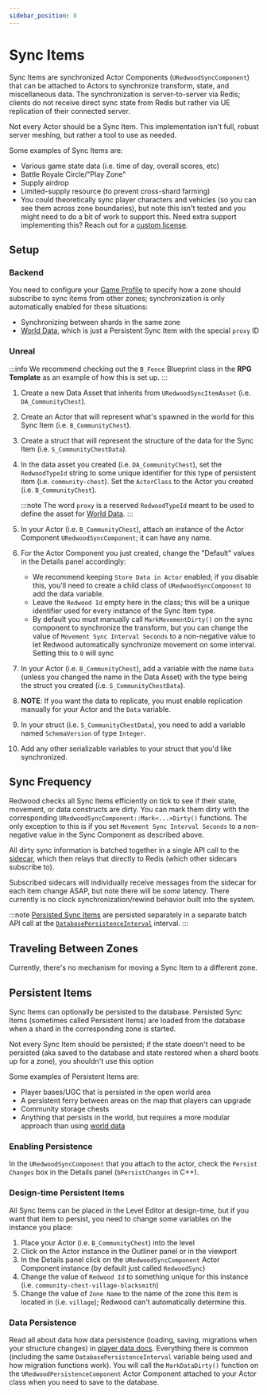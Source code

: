 ```yaml
---
sidebar_position: 8
---
```


# Sync Items

Sync Items are synchronized Actor Components (`URedwoodSyncComponent`) that can be attached to Actors to synchronize transform, state, and miscellaneous data. The synchronization is server-to-server via Redis; clients do not receive direct sync state from Redis but rather via UE replication of their connected server.

Not every Actor should be a Sync Item. This implementation isn't full, robust server meshing, but rather a tool to use as needed.

Some examples of Sync Items are:
- Various game state data (i.e. time of day, overall scores, etc)
- Battle Royale Circle/"Play Zone"
- Supply airdrop
- Limited-supply resource (to prevent cross-shard farming)
- You could theoretically sync player characters and vehicles (so you can see them across zone boundaries), but note this isn't tested and you might need to do a bit of work to support this. Need extra support implementing this? Reach out for a [custom license](https://redwoodmmo.com/#pricing).

## Setup

### Backend

You need to configure your [Game Profile](../configuration/game-modes-and-maps.md#profiles) to specify how a zone should subscribe to sync items from other zones; synchronization is only automatically enabled for these situations:
- Synchronizing between shards in the same zone
- [World Data](./world-data.md), which is just a Persistent Sync Item with the special `proxy` ID

### Unreal

:::info
We recommend checking out the `B_Fence` Blueprint class in the **RPG Template** as an example of how this is set up.
:::

1. Create a new Data Asset that inherits from `URedwoodSyncItemAsset` (i.e. `DA_CommunityChest`).

1. Create an Actor that will represent what's spawned in the world for this Sync Item (i.e. `B_CommunityChest`).

1. Create a struct that will represent the structure of the data for the Sync Item (i.e. `S_CommunityChestData`).

1. In the data asset you created (i.e. `DA_CommunityChest`), set the `RedwoodTypeId` string to some unique identifier for this type of persistent item (i.e. `community-chest`). Set the `ActorClass` to the Actor you created (i.e. `B_CommunityChest`).

    :::note
    The word `proxy` is a reserved `RedwoodTypeId` meant to be used to define the asset for [World Data](./world-data.md).
    :::

1. In your Actor (i.e. `B_CommunityChest`), attach an instance of the Actor Component `URedwoodSyncComponent`; it can have any name.

1. For the Actor Component you just created, change the "Default" values in the Details panel accordingly:

    - We recommend keeping `Store Data in Actor` enabled; if you disable this, you'll need to create a child class of `URedwoodSyncComponent` to add the data variable.
    - Leave the `Redwood Id` empty here in the class; this will be a unique identifier used for every instance of the Sync Item type.
    - By default you must manually call `MarkMovementDirty()` on the sync component to synchronize the transform, but you can change the value of `Movement Sync Interval Seconds` to a non-negative value to let Redwood automatically synchronize movement on some interval. Setting this to `0` will sync

1. In your Actor (i.e. `B_CommunityChest`), add a variable with the name `Data` (unless you changed the name in the Data Asset) with the type being the struct you created (i.e. `S_CommunityChestData`).

1. **NOTE**: If you want the data to replicate, you must enable replication manually for your Actor and the `Data` variable.

1. In your struct (i.e. `S_CommunityChestData`), you need to add a variable named `SchemaVersion` of type `Integer`.

1. Add any other serializable variables to your struct that you'd like synchronized.

## Sync Frequency

Redwood checks all Sync Items efficiently on tick to see if their state, movement, or data constructs are dirty. You can mark them dirty with the corresponding `URedwoodSyncComponent::Mark<...>Dirty()` functions. The only exception to this is if you set `Movement Sync Interval Seconds` to a non-negative value in the Sync Component as described above.

All dirty sync information is batched together in a single API call to the [sidecar](../architecture/overview.md#sidecar), which then relays that directly to Redis (which other sidecars subscribe to).

Subscribed sidecars will individually receive messages from the sidecar for each item change ASAP, but note there will be _some_ latency. There currently is no clock synchronization/rewind behavior built into the system.

:::note
[Persisted Sync Items](#persistent-items) are persisted separately in a separate batch API call at the [`DatabasePersistenceInterval`](./player-data.md#saving) interval.
:::

## Traveling Between Zones

Currently, there's no mechanism for moving a Sync Item to a different zone.

## Persistent Items

Sync Items can optionally be persisted to the database. Persisted Sync Items (sometimes called Persistent Items) are loaded from the database when a shard in the corresponding zone is started.

Not every Sync Item should be persisted; if the state doesn't need to be persisted (aka saved to the database and state restored when a shard boots up for a zone), you shouldn't use this option

Some examples of Persistent Items are:
- Player bases/UGC that is persisted in the open world area
- A persistent ferry between areas on the map that players can upgrade
- Community storage chests
- Anything that persists in the world, but requires a more modular approach than using [world data](./world-data.md)

### Enabling Persistence

In the `URedwoodSyncComponent` that you attach to the actor, check the `Persist Changes` box in the Details panel (`bPersistChanges` in C++).

### Design-time Persistent Items

All Sync Items can be placed in the Level Editor at design-time, but if you want that item to persist, you need to change some variables on the instance you place:

1. Place your Actor (i.e. `B_CommunityChest`) into the level
1. Click on the Actor instance in the Outliner panel or in the viewport
1. In the Details panel click on the `URedwoodSyncComponent` Actor Component instance (by default just called `RedwoodSync`)
1. Change the value of `Redwood Id` to something unique for this instance (i.e. `community-chest-village-blacksmith`)
1. Change the value of `Zone Name` to the name of the zone this item is located in (i.e. `village`); Redwood can't automatically determine this.

### Data Persistence

Read all about data how data persistence (loading, saving, migrations when your structure changes) in [player data docs](./player-data.md#data-persistence). Everything there is common (including the same `DatabasePersistenceInterval` variable being used and how migration functions work). You will call the `MarkDataDirty()` function on the `URedwoodPersistenceComponent` Actor Component attached to your Actor class when you need to save to the database.
